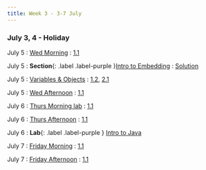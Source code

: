 ```yaml
---
title: Week 3 - 3-7 July
---
```


### July 3, 4 - Holiday

July 5
: [Wed Morning](../lecture/SRG-Session.11-July5-Wed-morn)
  : [1.1](#)

July 5
: **Section**{: .label .label-purple }[Intro to Embedding](./lecture/lec10)
  : [Solution](#)

July 5
: [Variables & Objects](#)
  : [1.2](#), [2.1](#)

July 5
: [Wed Afternoon](../lecture/SRG-Session.12-July5-Wed-aft)
  : [1.1](#)

July 6
: [Thurs Morning lab]()
  : [1.1](#)

July 6
: [Thurs Afternoon](../lecture/../lecture/SRG-Session.13-July6-Thursday-aft)
  : [1.1](#)

July 6
: **Lab**{: .label .label-purple } [Intro to Java](#)

July 7
: [Friday Morning]()
  : [1.1](#)

July 7
: [Friday Afternoon]()
  : [1.1](#)

